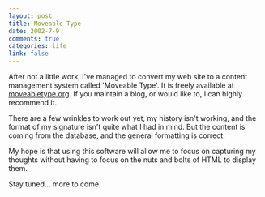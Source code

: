 ```yaml
--- 
layout: post
title: Moveable Type
date: 2002-7-9
comments: true
categories: life
link: false
---
```

After not a little work, I've managed to convert my web site to a content management system called 'Moveable Type'. It is freely available at <a href="http://www.moveabletype.org">moveabletype.org</a>. If you maintain a blog, or would like to, I can highly recommend it.

There are a few wrinkles to work out yet; my history isn't working, and the format of my signature isn't quite what I had in mind. But the content is coming from the database, and the general formatting is correct.

My hope is that using this software will allow me to focus on capturing my thoughts without having to focus on the nuts and bolts of HTML to display them.

Stay tuned... more to come.
